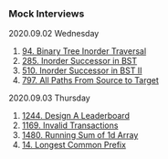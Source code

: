 ### Mock Interviews
2020.09.02 Wednesday
1. [94. Binary Tree Inorder Traversal](https://leetcode.com/problems/binary-tree-inorder-traversal/description/)
1. [285. Inorder Successor in BST](https://leetcode.com/problems/inorder-successor-in-bst/description/)
1. [510. Inorder Successor in BST II](https://leetcode.com/problems/inorder-successor-in-bst-ii/description/)
1. [797. All Paths From Source to Target](https://leetcode.com/problems/all-paths-from-source-to-target/description/)

2020.09.03 Thursday
1. [1244. Design A Leaderboard](https://leetcode.com/problems/design-a-leaderboard/description/)
1. [1169. Invalid Transactions](https://leetcode.com/problems/invalid-transactions/description/)
1. [1480. Running Sum of 1d Array](https://leetcode.com/problems/running-sum-of-1d-array/description/)
1. [14. Longest Common Prefix](https://leetcode.com/problems/longest-common-prefix/description/)

